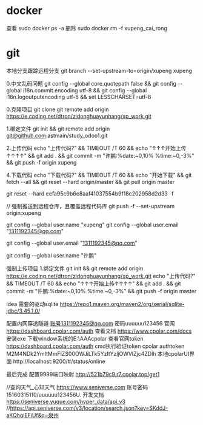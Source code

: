 # docker

查看      sudo docker ps -a
删除      sudo docker   rm  -f xupeng_cai_rong

# git

本地分支跟踪远程分支    git branch --set-upstream-to=origin/xupeng xupeng

0.中文乱码问题
git config --global core.quotepath false  && git config --global i18n.commit.encoding utf-8 && git config --global i18n.logoutputencoding utf-8 &&  set LESSCHARSET=utf-8

0.克隆项目            git clone     git remote add origin https://e.coding.net/dtron/zidonghuayunhang/xp_work.git

1.绑定文件            git init && git remote add origin  git@github.com:astmain/study_odoo1.git

2.上传代码            echo "上传代码?"  &&    TIMEOUT /T 60  &&   echo "↑↑↑开始上传↑↑↑↑"  &&      git add . &&  git commit -m "许鹏:%date:~0,10% %time:~0,-3%"   &&  git push  -f   origin  xupeng

4.下载代码            echo "下载代码?" && TIMEOUT /T 60      &&   echo "开始下载"  &&  git fetch --all && git reset --hard origin/master && git pull origin master

git reset --hard    eefa95c9b6e8aaf41037554b9f18c202958d2d33  -f


// 强制推送到远程仓库，且覆盖远程代码库
git push -f --set-upstream origin:xupeng


git config -–global user.name "xupeng"
git config -–global user.email "1311192345@qq.com"

git config --global user.email "1311192345@qq.com"

git config -–global user.name "许鹏"





强制上传项目
1.绑定文件            git init && git remote add origin  https://e.coding.net/dtron/zidonghuayunhang/xp_work.git
echo "上传代码?"  &&    TIMEOUT /T 60  &&   echo "↑↑↑开始上传↑↑↑↑"  &&      git add . &&  git commit -m "许鹏:%date:~0,10% %time:~0,-3%"   &&  git push  -f   origin  master








idea 需要的驱动sqlite   https://repo1.maven.org/maven2/org/xerial/sqlite-jdbc/3.45.1.0/


配置内网穿透隧道
账号1311192345@qq.com
密码uuuuuu123456
官网                    https://dashboard.cpolar.com/auth
查看文档                https://www.cpolar.com/docs
安装exe                下载window系统的E:\AAAcpolar
查看官网token           https://dashboard.cpolar.com/auth
cmd执行验证token        cpolar authtoken M2M4NDk2YmItMmFlZS00OWJiLTk5YzItYzljOWVlZjc4ZDlh
本地cpolarUI界面        http://localhost:9200/#/status/online

最后完成
配置9999端口映射	    http://521b79c9.r7.cpolar.top/get1



//查询天气_心知天气   https://www.seniverse.com           账号密码15160315110/uuuuuu123456U.         开发文档 https://seniverse.yuque.com/hyper_data/api_v3
//https://api.seniverse.com/v3/location/search.json?key=SKddJ-aKQhqiEFiUf&q=泉州

